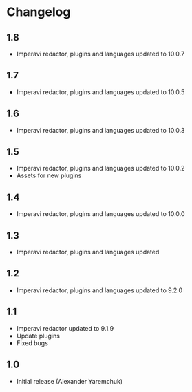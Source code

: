 Changelog
=========

1.8
------

- Imperavi redactor, plugins and languages updated to 10.0.7

1.7
------

- Imperavi redactor, plugins and languages updated to 10.0.5

1.6
------

- Imperavi redactor, plugins and languages updated to 10.0.3

1.5
------

- Imperavi redactor, plugins and languages updated to 10.0.2
- Assets for new plugins

1.4
------

- Imperavi redactor, plugins and languages updated to 10.0.0

1.3
------

- Imperavi redactor, plugins and languages updated

1.2
------

- Imperavi redactor, plugins and languages updated to 9.2.0 

1.1
----

- Imperavi redactor updated to 9.1.9
- Update plugins
- Fixed bugs

1.0
---

- Initial release (Alexander Yaremchuk)